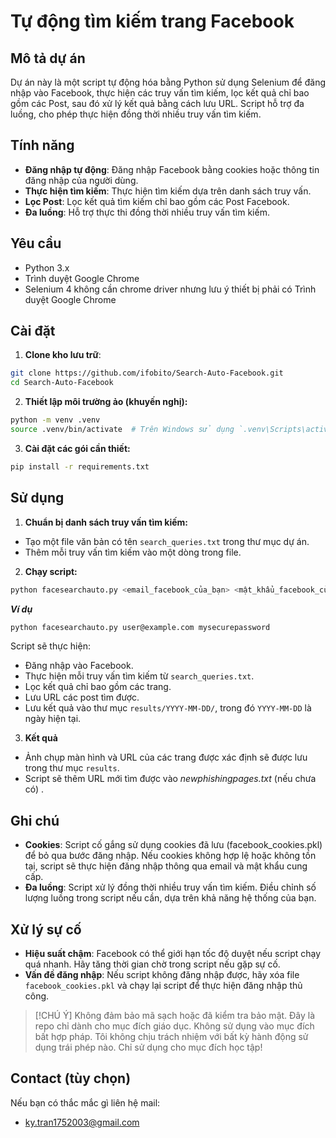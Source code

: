 # Tự động tìm kiếm trang Facebook

## Mô tả dự án

Dự án này là một script tự động hóa bằng Python sử dụng Selenium để đăng nhập vào Facebook, thực hiện các truy vấn tìm kiếm, lọc kết quả chỉ bao gồm các Post, sau đó xử lý kết quả bằng cách lưu URL. Script hỗ trợ đa luồng, cho phép thực hiện đồng thời nhiều truy vấn tìm kiếm.

## Tính năng

- **Đăng nhập tự động**: Đăng nhập Facebook bằng cookies hoặc thông tin đăng nhập của người dùng.
- **Thực hiện tìm kiếm**: Thực hiện tìm kiếm dựa trên danh sách truy vấn.
- **Lọc Post**: Lọc kết quả tìm kiếm chỉ bao gồm các Post Facebook.
- **Đa luồng**: Hỗ trợ thực thi đồng thời nhiều truy vấn tìm kiếm.

## Yêu cầu

- Python 3.x
- Trình duyệt Google Chrome
- Selenium 4 không cần chrome driver nhưng lưu ý thiết bị phải có Trình duyệt Google Chrome

## Cài đặt

1. **Clone kho lưu trữ**:

```bash
git clone https://github.com/ifobito/Search-Auto-Facebook.git
cd Search-Auto-Facebook
```

2. **Thiết lập môi trường ảo (khuyến nghị):**

```bash
python -m venv .venv
source .venv/bin/activate  # Trên Windows sử dụng `.venv\Scripts\activate`
```

3. **Cài đặt các gói cần thiết:**

```bash
pip install -r requirements.txt
```

## Sử dụng

1. **Chuẩn bị danh sách truy vấn tìm kiếm:**
- Tạo một file văn bản có tên `search_queries.txt` trong thư mục dự án.
- Thêm mỗi truy vấn tìm kiếm vào một dòng trong file.

2. **Chạy script:**

```bash
python facesearchauto.py <email_facebook_của_bạn> <mật_khẩu_facebook_của_bạn>
```

***Ví dụ***

```bash
python facesearchauto.py user@example.com mysecurepassword
```

Script sẽ thực hiện:

- Đăng nhập vào Facebook.
- Thực hiện mỗi truy vấn tìm kiếm từ `search_queries.txt`.
- Lọc kết quả chỉ bao gồm các trang.
- Lưu URL các post tìm được.
- Lưu kết quả vào thư mục `results/YYYY-MM-DD/`, trong đó `YYYY-MM-DD` là ngày hiện tại.

3. **Kết quả**
- Ảnh chụp màn hình và URL của các trang được xác định sẽ được lưu trong thư mục `results`.
- Script sẽ thêm URL mới tìm được vào *newphishingpages.txt* (nếu chưa có) .

## Ghi chú

- **Cookies**: Script cố gắng sử dụng cookies đã lưu (facebook_cookies.pkl) để bỏ qua bước đăng nhập. Nếu cookies không hợp lệ hoặc không tồn tại, script sẽ thực hiện đăng nhập thông qua email và mật khẩu cung cấp.
- **Đa luồng**: Script xử lý đồng thời nhiều truy vấn tìm kiếm. Điều chỉnh số lượng luồng trong script nếu cần, dựa trên khả năng hệ thống của bạn.

## Xử lý sự cố

- **Hiệu suất chậm**: Facebook có thể giới hạn tốc độ duyệt nếu script chạy quá nhanh. Hãy tăng thời gian chờ trong script nếu gặp sự cố.
- **Vấn đề đăng nhập**: Nếu script không đăng nhập được, hãy xóa file `facebook_cookies.pkl` và chạy lại script để thực hiện đăng nhập thủ công.

> [!CHÚ Ý]
> Không đảm bảo mã sạch hoặc đã kiểm tra bảo mật. Đây là repo chỉ dành cho mục đích giáo dục. Không sử dụng vào mục đích bất hợp pháp. Tôi không chịu trách nhiệm với bất kỳ hành động sử dụng trái phép nào. Chỉ sử dụng cho mục đích học tập!

## Contact (tùy chọn)

Nếu bạn có thắc mắc gì liên hệ mail:
- ky.tran1752003@gmail.com